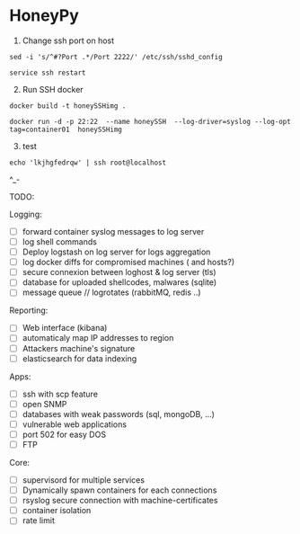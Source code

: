 # HoneyPy

1. Change ssh port on host

`sed -i 's/^#?Port .*/Port 2222/' /etc/ssh/sshd_config`

`service ssh restart`

2. Run SSH docker

`docker build -t honeySSHimg .`

`docker run -d -p 22:22  --name honeySSH  --log-driver=syslog --log-opt tag=container01  honeySSHimg`

3. test

`echo 'lkjhgfedrqw' | ssh root@localhost`


^_-
	
	
TODO:

Logging:

- [ ] forward container syslog messages to log server
- [ ] log shell commands
- [ ] Deploy logstash on log server for logs aggregation
- [ ] log docker diffs for compromised machines ( and hosts?)
- [ ] secure connexion between loghost & log server (tls)
- [ ] database for uploaded shellcodes, malwares (sqlite)
- [ ] message queue // logrotates (rabbitMQ, redis ..)

Reporting:
- [ ] Web interface (kibana)
- [ ] automaticaly map IP addresses to region
- [ ] Attackers machine's signature
- [ ] elasticsearch for data indexing

Apps:
- [ ] ssh with scp feature
- [ ] open SNMP
- [ ] databases with weak passwords (sql, mongoDB, ...)
- [ ] vulnerable web applications
- [ ] port 502 for easy DOS
- [ ] FTP

Core:
- [ ] supervisord for multiple services
- [ ] Dynamically spawn containers for each connections
- [ ] rsyslog secure connection  with machine-certificates
- [ ] container isolation
- [ ] rate limit
